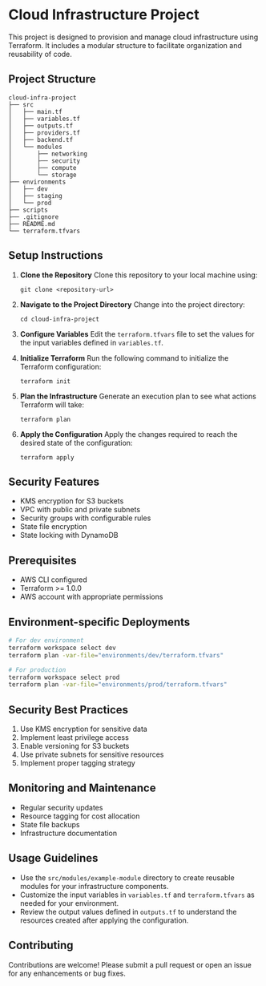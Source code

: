 # Cloud Infrastructure Project

This project is designed to provision and manage cloud infrastructure using Terraform. It includes a modular structure to facilitate organization and reusability of code.

## Project Structure

```
cloud-infra-project
├── src
│   ├── main.tf
│   ├── variables.tf
│   ├── outputs.tf
│   ├── providers.tf
│   ├── backend.tf
│   └── modules
│       ├── networking
│       ├── security
│       ├── compute
│       └── storage
├── environments
│   ├── dev
│   ├── staging
│   └── prod
├── scripts
├── .gitignore
├── README.md
└── terraform.tfvars
```

## Setup Instructions

1. **Clone the Repository**
   Clone this repository to your local machine using:
   ```
   git clone <repository-url>
   ```

2. **Navigate to the Project Directory**
   Change into the project directory:
   ```
   cd cloud-infra-project
   ```

3. **Configure Variables**
   Edit the `terraform.tfvars` file to set the values for the input variables defined in `variables.tf`.

4. **Initialize Terraform**
   Run the following command to initialize the Terraform configuration:
   ```
   terraform init
   ```

5. **Plan the Infrastructure**
   Generate an execution plan to see what actions Terraform will take:
   ```
   terraform plan
   ```

6. **Apply the Configuration**
   Apply the changes required to reach the desired state of the configuration:
   ```
   terraform apply
   ```

## Security Features
- KMS encryption for S3 buckets
- VPC with public and private subnets
- Security groups with configurable rules
- State file encryption
- State locking with DynamoDB

## Prerequisites
- AWS CLI configured
- Terraform >= 1.0.0
- AWS account with appropriate permissions

## Environment-specific Deployments
```bash
# For dev environment
terraform workspace select dev
terraform plan -var-file="environments/dev/terraform.tfvars"

# For production
terraform workspace select prod
terraform plan -var-file="environments/prod/terraform.tfvars"
```

## Security Best Practices
1. Use KMS encryption for sensitive data
2. Implement least privilege access
3. Enable versioning for S3 buckets
4. Use private subnets for sensitive resources
5. Implement proper tagging strategy

## Monitoring and Maintenance
- Regular security updates
- Resource tagging for cost allocation
- State file backups
- Infrastructure documentation

## Usage Guidelines

- Use the `src/modules/example-module` directory to create reusable modules for your infrastructure components.
- Customize the input variables in `variables.tf` and `terraform.tfvars` as needed for your environment.
- Review the output values defined in `outputs.tf` to understand the resources created after applying the configuration.

## Contributing

Contributions are welcome! Please submit a pull request or open an issue for any enhancements or bug fixes.
